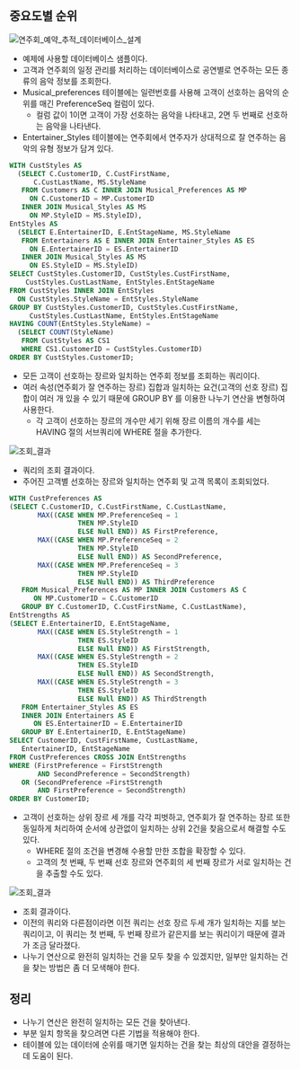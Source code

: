 ## 중요도별 순위
![연주회_예약_추적_데이터베이스_설계](https://github.com/Evil-Goblin/BookStudy/assets/74400861/055168e3-0197-4503-99bd-596bca4a2541)
- 예제에 사용할 데이터베이스 샘플이다.
- 고객과 연주회의 일정 관리를 처리하는 데이터베이스로 공연별로 연주하는 모든 종류의 음악 정보를 조회한다.
- Musical_preferences 테이블에는 일련번호를 사용해 고객이 선호하는 음악의 순위를 매긴 PreferenceSeq 컬럼이 있다.
  - 컬럼 값이 1이면 고객이 가장 선호하는 음악을 나타내고, 2면 두 번째로 선호하는 음악을 나타낸다.
- Entertainer_Styles 테이블에는 연주회에서 연주자가 상대적으로 잘 연주하는 음악의 유형 정보가 담겨 있다.

```sql
WITH CustStyles AS
  (SELECT C.CustomerID, C.CustFirstName, 
      C.CustLastName, MS.StyleName
   FROM Customers AS C INNER JOIN Musical_Preferences AS MP
     ON C.CustomerID = MP.CustomerID
   INNER JOIN Musical_Styles AS MS
     ON MP.StyleID = MS.StyleID),
EntStyles AS
  (SELECT E.EntertainerID, E.EntStageName, MS.StyleName
   FROM Entertainers AS E INNER JOIN Entertainer_Styles AS ES
     ON E.EntertainerID = ES.EntertainerID
   INNER JOIN Musical_Styles AS MS
     ON ES.StyleID = MS.StyleID)
SELECT CustStyles.CustomerID, CustStyles.CustFirstName, 
    CustStyles.CustLastName, EntStyles.EntStageName
FROM CustStyles INNER JOIN EntStyles
  ON CustStyles.StyleName = EntStyles.StyleName
GROUP BY CustStyles.CustomerID, CustStyles.CustFirstName,
     CustStyles.CustLastName, EntStyles.EntStageName
HAVING COUNT(EntStyles.StyleName) =
  (SELECT COUNT(StyleName) 
   FROM CustStyles AS CS1
   WHERE CS1.CustomerID = CustStyles.CustomerID)
ORDER BY CustStyles.CustomerID;
```
- 모든 고객이 선호하는 장르와 일치하는 연주회 정보를 조회하는 쿼리이다.
- 여러 속성(연주회가 잘 연주하는 장르) 집합과 일치하는 요건(고객의 선호 장르) 집합이 여러 개 있을 수 있기 때문에 GROUP BY 를 이용한 나누기 연산을 변형하여 사용한다.
  - 각 고객이 선호하는 장르의 개수만 세기 위해 장르 이름의 개수를 세는 HAVING 절의 서브쿼리에 WHERE 절을 추가한다.

![조회_결과](https://github.com/Evil-Goblin/BookStudy/assets/74400861/53c1a0fe-26e0-4e12-922d-7e0a2842945d)
- 쿼리의 조회 결과이다.
- 주어진 고객별 선호하는 장르와 일치하는 연주회 및 고객 목록이 조회되었다.

```sql
WITH CustPreferences AS
(SELECT C.CustomerID, C.CustFirstName, C.CustLastName, 
       MAX((CASE WHEN MP.PreferenceSeq = 1  
                 THEN MP.StyleID 
                 ELSE Null END)) AS FirstPreference,
       MAX((CASE WHEN MP.PreferenceSeq = 2  
                 THEN MP.StyleID 
                 ELSE Null END)) AS SecondPreference,
       MAX((CASE WHEN MP.PreferenceSeq = 3  
                 THEN MP.StyleID 
                 ELSE Null END)) AS ThirdPreference
   FROM Musical_Preferences AS MP INNER JOIN Customers AS C
      ON MP.CustomerID = C.CustomerID 
   GROUP BY C.CustomerID, C.CustFirstName, C.CustLastName),
EntStrengths AS
(SELECT E.EntertainerID, E.EntStageName, 
       MAX((CASE WHEN ES.StyleStrength = 1 
                 THEN ES.StyleID 
                 ELSE Null END)) AS FirstStrength, 
       MAX((CASE WHEN ES.StyleStrength = 2 
                 THEN ES.StyleID 
                 ELSE Null END)) AS SecondStrength, 
       MAX((CASE WHEN ES.StyleStrength = 3 
                 THEN ES.StyleID 
                 ELSE Null END)) AS ThirdStrength 
   FROM Entertainer_Styles AS ES
   INNER JOIN Entertainers AS E
      ON ES.EntertainerID = E.EntertainerID 
   GROUP BY E.EntertainerID, E.EntStageName)
SELECT CustomerID, CustFirstName, CustLastName, 
   EntertainerID, EntStageName
FROM CustPreferences CROSS JOIN EntStrengths
WHERE (FirstPreference = FirstStrength
       AND SecondPreference = SecondStrength)
   OR (SecondPreference =FirstStrength
       AND FirstPreference = SecondStrength)
ORDER BY CustomerID;
```
- 고객이 선호하는 상위 장르 세 개를 각각 피벗하고, 연주회가 잘 연주하는 장르 또한 동일하게 처리하여 순서에 상관없이 일치하는 상위 2건을 찾음으로서 해결할 수도 있다.
  - WHERE 절의 조건을 변경해 수용할 만한 조합을 확장할 수 있다.
  - 고객의 첫 번째, 두 번째 선호 장르와 연주회의 세 번째 장르가 서로 일치하는 건을 추출할 수도 있다.

![조회_결과](https://github.com/Evil-Goblin/BookStudy/assets/74400861/ca4ea3e1-cbf2-4a45-aa8f-9be73789d9c9)
- 조회 결과이다.
- 이전의 쿼리와 다른점이라면 이전 쿼리는 선호 장르 두세 개가 일치하는 지를 보는 쿼리이고, 이 쿼리는 첫 번째, 두 번째 장르가 같은지를 보는 쿼리이기 때문에 결과가 조금 달라졌다.
- 나누기 연산으로 완전히 일치하는 건을 모두 찾을 수 있겠지만, 일부만 일치하는 건을 찾는 방법은 좀 더 모색해야 한다.

## 정리
- 나누기 연산은 완전히 일치하는 모든 건을 찾아낸다.
- 부분 일치 항목을 찾으려면 다른 기법을 적용해야 한다.
- 테이블에 있는 데이터에 순위를 매기면 일치하는 건을 찾는 최상의 대안을 결정하는 데 도움이 된다.
